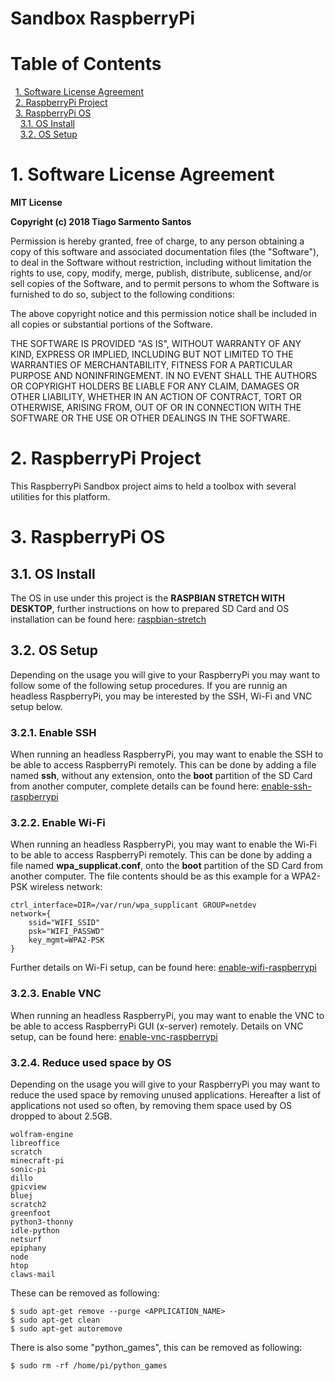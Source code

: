# Sandbox RaspberryPi

# Table of Contents
&nbsp;&nbsp;[1. Software License Agreement](#1-software-license-agreement)
<a name="1. Software License Agreement"/>  
&nbsp;&nbsp;[2. RaspberryPi Project](#2-raspberrypi-project)
<a name="2. RaspberryPi Project"/>  
&nbsp;&nbsp;[3. RaspberryPi OS](#3-raspberrypi-os)
<a name="3. RaspberryPi OS"/>  
&nbsp;&nbsp;&nbsp;&nbsp;[3.1. OS Install](#31-os-install)
<a name="3.1. OS Install"/>  
&nbsp;&nbsp;&nbsp;&nbsp;[3.2. OS Setup](#32-os-setup)
<a name="3.2. OS Setup"/>  

# 1. Software License Agreement
**MIT License**

**Copyright (c) 2018 Tiago Sarmento Santos**

Permission is hereby granted, free of charge, to any person obtaining a copy
of this software and associated documentation files (the "Software"), to deal
in the Software without restriction, including without limitation the rights
to use, copy, modify, merge, publish, distribute, sublicense, and/or sell
copies of the Software, and to permit persons to whom the Software is
furnished to do so, subject to the following conditions:

The above copyright notice and this permission notice shall be included in all
copies or substantial portions of the Software.

THE SOFTWARE IS PROVIDED "AS IS", WITHOUT WARRANTY OF ANY KIND, EXPRESS OR
IMPLIED, INCLUDING BUT NOT LIMITED TO THE WARRANTIES OF MERCHANTABILITY,
FITNESS FOR A PARTICULAR PURPOSE AND NONINFRINGEMENT. IN NO EVENT SHALL THE
AUTHORS OR COPYRIGHT HOLDERS BE LIABLE FOR ANY CLAIM, DAMAGES OR OTHER
LIABILITY, WHETHER IN AN ACTION OF CONTRACT, TORT OR OTHERWISE, ARISING FROM,
OUT OF OR IN CONNECTION WITH THE SOFTWARE OR THE USE OR OTHER DEALINGS IN THE
SOFTWARE.

# 2. RaspberryPi Project
This RaspberryPi Sandbox project aims to held a toolbox with several utilities for this platform.

# 3. RaspberryPi OS

## 3.1. OS Install
The OS in use under this project is the **RASPBIAN STRETCH WITH DESKTOP**, further instructions on how to prepared SD Card and OS installation can be found here: [raspbian-stretch](https://www.raspberrypi.org/downloads/raspbian/ "Raspbian for Raspberry Pi") 

## 3.2. OS Setup
Depending on the usage you will give to your RaspberryPi you may want to follow some of the following setup procedures.
If you are runnig an headless RaspberryPi, you may be interested by the SSH, Wi-Fi and VNC setup below.

### 3.2.1. Enable SSH
When running an headless RaspberryPi, you may want to enable the SSH to be able to access RaspberryPi remotely.
This can be done by adding a file named **ssh**, without any extension, onto the **boot** partition of the SD Card from another computer, complete details can be found here: [enable-ssh-raspberrypi](https://www.raspberrypi.org/documentation/remote-access/ssh/README.md "Enable SSH for remote access to Raspberry Pi")

### 3.2.2. Enable Wi-Fi
When running an headless RaspberryPi, you may want to enable the Wi-Fi to be able to access RaspberryPi remotely.
This can be done by adding a file named **wpa_supplicat.conf**, onto the **boot** partition of the SD Card from another computer.
The file contents should be as this example for a WPA2-PSK wireless network:
```
ctrl_interface=DIR=/var/run/wpa_supplicant GROUP=netdev
network={
    ssid="WIFI_SSID"
    psk="WIFI_PASSWD"
    key_mgmt=WPA2-PSK
}
```
Further details on Wi-Fi setup, can be found here: [enable-wifi-raspberrypi](https://www.raspberrypi.org/documentation/configuration/wireless/wireless-cli.md "Enable Wi-Fi for remote access to Raspberry Pi")

### 3.2.3. Enable VNC
When running an headless RaspberryPi, you may want to enable the VNC to be able to access RaspberryPi GUI (x-server) remotely.
Details on VNC setup, can be found here: [enable-vnc-raspberrypi](https://www.realvnc.com/en/connect/docs/raspberry-pi.html "Enable VNC for remote access to Raspberry Pi")

### 3.2.4. Reduce used space by OS
Depending on the usage you will give to your RaspberryPi you may want to reduce the used space by removing unused applications.
Hereafter a list of applications not used so often, by removing them space used by OS dropped to about 2.5GB.
```
wolfram-engine
libreoffice
scratch
minecraft-pi
sonic-pi 
dillo
gpicview
bluej
scratch2
greenfoot
python3-thonny
idle-python
netsurf
epiphany
node
htop
claws-mail
```
These can be removed as following: 
```
$ sudo apt-get remove --purge <APPLICATION_NAME>
$ sudo apt-get clean
$ sudo apt-get autoremove
```
There is also some "python_games", this can be removed as following:
```
$ sudo rm -rf /home/pi/python_games
```
